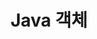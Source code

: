 ---
layout: single
title: "Java 객체"
categories:
  - 자바 이론
toc: true
author_profiles: false
sidebar:
  nav: "docs"
tags:
  - Java
---